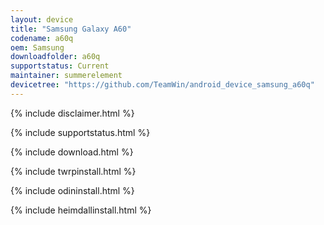 ```yaml
---
layout: device
title: "Samsung Galaxy A60"
codename: a60q
oem: Samsung
downloadfolder: a60q
supportstatus: Current
maintainer: summerelement
devicetree: "https://github.com/TeamWin/android_device_samsung_a60q"
---
```


{% include disclaimer.html %}

{% include supportstatus.html %}

{% include download.html %}

{% include twrpinstall.html %}

{% include odininstall.html %}

{% include heimdallinstall.html %}
